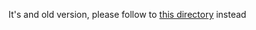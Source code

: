 It's and old version, please follow to [this directory](https://github.com/AmsTaFFix/gmr-stuff/tree/main/clientside/plugins/rotations/deathkight) instead
